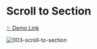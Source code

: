 # Scroll to Section

[✨ Demo Link](https://javascript-exercise.netlify.app/003-scroll-to-section/)

![003-scroll-to-section](https://user-images.githubusercontent.com/83247825/149331060-5270006a-12de-4282-b485-83b235c4fbc0.png)
